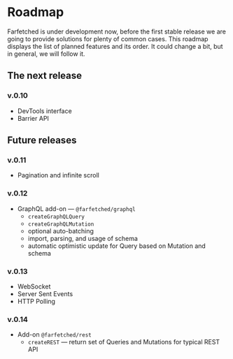 # Roadmap

Farfetched is under development now, before the first stable release we are going to provide solutions for plenty of common cases. This roadmap displays the list of planned features and its order. It could change a bit, but in general, we will follow it.

## The next release

### v.0.10

- DevTools interface
- Barrier API

## Future releases

### v.0.11

- Pagination and infinite scroll

### v.0.12

- GraphQL add-on — `@farfetched/graphql`
  - `createGraphQLQuery`
  - `createGraphQLMutation`
  - optional auto-batching
  - import, parsing, and usage of schema
  - automatic optimistic update for Query based on Mutation and schema

### v.0.13

- WebSocket
- Server Sent Events
- HTTP Polling

### v.0.14

- Add-on `@farfetched/rest`
  - `createREST` — return set of Queries and Mutations for typical REST API
